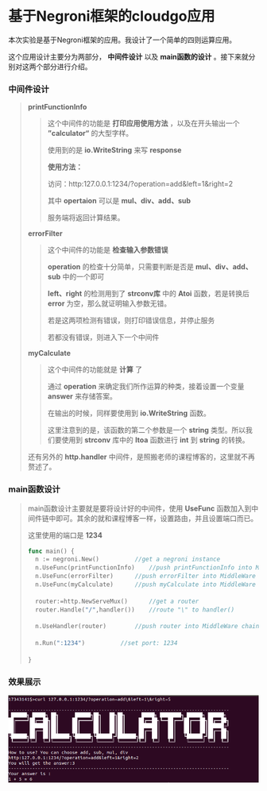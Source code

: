 # 基于Negroni框架的cloudgo应用

本次实验是基于Negroni框架的应用。我设计了一个简单的四则运算应用。

这个应用设计主要分为两部分， **中间件设计** 以及 **main函数的设计** 。接下来就分别对这两个部分进行介绍。

### 中间件设计

> **printFunctionInfo**
>
> > 这个中间件的功能是 **打印应用使用方法** ，以及在开头输出一个 **”calculator“** 的大型字样。
> >
> > 使用到的是 **io.WriteString** 来写 **response** 
> >
> > **使用方法：**
> >
> > 访问：http:127.0.0.1:1234/?operation=add&left=1&right=2
> >
> > 其中 **opertaion** 可以是 **mul、div、add、sub**
> >
> > 服务端将返回计算结果。
>
>  
>
> **errorFilter**
>
> > 这个中间件的功能是 **检查输入参数错误** 
> >
> > **operation** 的检查十分简单，只需要判断是否是 **mul、div、add、sub** 中的一个即可
> >
> > **left、right** 的检测用到了 **strconv库** 中的 **Atoi** 函数，若是转换后 **error** 为空，那么就证明输入参数无错。
> >
> > 若是这两项检测有错误，则打印错误信息，并停止服务
> >
> > 若都没有错误，则进入下一个中间件
>
>  
>
> **myCalculate**
>
> > 这个中间件的功能就是 **计算** 了
> >
> > 通过 **operation** 来确定我们所作运算的种类，接着设置一个变量 **answer** 来存储答案。
> >
> > 在输出的时候，同样要使用到 **io.WriteString** 函数。
> >
> > 这里注意到的是，该函数的第二个参数是一个 **string** 类型。所以我们要使用到 **strconv** 库中的 **Itoa** 函数进行 **int** 到 **string** 的转换。
>
>  
>
> 还有另外的 **http.handler** 中间件，是照搬老师的课程博客的，这里就不再赘述了。



### main函数设计

> main函数设计主要就是要将设计好的中间件，使用 **UseFunc** 函数加入到中间件链中即可。其余的就和课程博客一样，设置路由，并且设置端口而已。
>
> 这里使用的端口是 **1234**
>
> ```go
> func main() {
> 	n := negroni.New()			//get a negroni instance
> 	n.UseFunc(printFunctionInfo)	//push printFunctionInfo into MiddleWare chain
> 	n.UseFunc(errorFilter)		//push errorFilter into MiddleWare chain
> 	n.UseFunc(myCalculate)		//push myCalculate into MiddleWare chain
> 
> 	router:=http.NewServeMux()		//get a router
> 	router.Handle("/",handler())	//route "\" to handler()
> 
> 	n.UseHandler(router)		//push router into MiddleWare chain
> 
> 	n.Run(":1234")			//set port: 1234
> 
> }
> ```



### 效果展示

![1573006706078](https://github.com/yaody7/ServiceComputingOnCloud/blob/master/HW9/pic.png)



